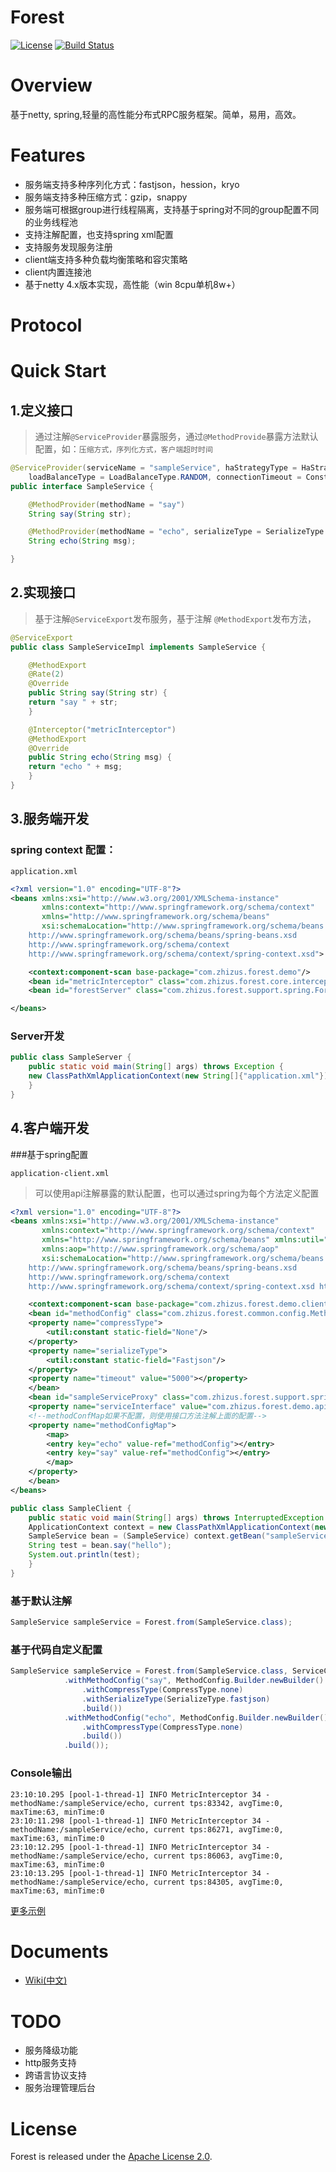 # Forest
[![License](https://img.shields.io/badge/License-Apache%202.0-blue.svg)](https://github.com/dempeZheng/forest/blob/master/LICENSE)
[![Build Status](https://img.shields.io/travis/dempeZheng/forest/master.svg?label=Build)](https://travis-ci.org/dempeZheng/forest)

# Overview
基于netty, spring,轻量的高性能分布式RPC服务框架。简单，易用，高效。

# Features
- 服务端支持多种序列化方式：fastjson，hession，kryo
- 服务端支持多种压缩方式：gzip，snappy
- 服务端可根据group进行线程隔离，支持基于spring对不同的group配置不同的业务线程池
- 支持注解配置，也支持spring xml配置
- 支持服务发现服务注册
- client端支持多种负载均衡策略和容灾策略
- client内置连接池
- 基于netty 4.x版本实现，高性能（win 8cpu单机8w+）


# Protocol

# Quick Start

## 1.定义接口

>通过注解`@ServiceProvider`暴露服务，通过`@MethodProvide`暴露方法默认配置，如：`压缩方式，序列化方式，客户端超时时间`

``` java
@ServiceProvider(serviceName = "sampleService", haStrategyType = HaStrategyType.FAIL_FAST,
	loadBalanceType = LoadBalanceType.RANDOM, connectionTimeout = Constants.CONNECTION_TIMEOUT, port = 8888)
public interface SampleService {

    @MethodProvider(methodName = "say")
    String say(String str);

    @MethodProvider(methodName = "echo", serializeType = SerializeType.fastjson, compressType = CompressType.gzip)
    String echo(String msg);

}
 ```

## 2.实现接口

>基于注解`@ServiceExport`发布服务，基于注解 `@MethodExport`发布方法，

``` java
@ServiceExport
public class SampleServiceImpl implements SampleService {

    @MethodExport
    @Rate(2)
    @Override
    public String say(String str) {
	return "say " + str;
    }

    @Interceptor("metricInterceptor")
    @MethodExport
    @Override
    public String echo(String msg) {
	return "echo " + msg;
    }
}
```

## 3.服务端开发

### spring context 配置：

`application.xml`

```xml
<?xml version="1.0" encoding="UTF-8"?>
<beans xmlns:xsi="http://www.w3.org/2001/XMLSchema-instance"
       xmlns:context="http://www.springframework.org/schema/context"
       xmlns="http://www.springframework.org/schema/beans"
       xsi:schemaLocation="http://www.springframework.org/schema/beans
	http://www.springframework.org/schema/beans/spring-beans.xsd
	http://www.springframework.org/schema/context
	http://www.springframework.org/schema/context/spring-context.xsd">

    <context:component-scan base-package="com.zhizus.forest.demo"/>
    <bean id="metricInterceptor" class="com.zhizus.forest.core.interceptor.MetricInterceptor"/>
    <bean id="forestServer" class="com.zhizus.forest.support.spring.ForestServerBean"/>

</beans>
```

### Server开发

``` java
public class SampleServer {
    public static void main(String[] args) throws Exception {
	new ClassPathXmlApplicationContext(new String[]{"application.xml"});
    }
}

```

## 4.客户端开发

###基于spring配置

`application-client.xml`

> 可以使用api注解暴露的默认配置，也可以通过spring为每个方法定义配置

```xml
<?xml version="1.0" encoding="UTF-8"?>
<beans xmlns:xsi="http://www.w3.org/2001/XMLSchema-instance"
       xmlns:context="http://www.springframework.org/schema/context"
       xmlns="http://www.springframework.org/schema/beans" xmlns:util="http://www.springframework.org/schema/util"
       xmlns:aop="http://www.springframework.org/schema/aop"
       xsi:schemaLocation="http://www.springframework.org/schema/beans
	http://www.springframework.org/schema/beans/spring-beans.xsd
	http://www.springframework.org/schema/context
	http://www.springframework.org/schema/context/spring-context.xsd http://www.springframework.org/schema/util http://www.springframework.org/schema/util/spring-util.xsd http://www.springframework.org/schema/aop http://www.springframework.org/schema/aop/spring-aop.xsd">

    <context:component-scan base-package="com.zhizus.forest.demo.client"/>
    <bean id="methodConfig" class="com.zhizus.forest.common.config.MethodConfig">
	<property name="compressType">
	    <util:constant static-field="None"/>
	</property>
	<property name="serializeType">
	    <util:constant static-field="Fastjson"/>
	</property>
	<property name="timeout" value="5000"></property>
    </bean>
    <bean id="sampleServiceProxy" class="com.zhizus.forest.support.spring.ForestProxyFactoryBean">
	<property name="serviceInterface" value="com.zhizus.forest.demo.api.SampleService"></property>
	<!--methodConfMap如果不配置，则使用接口方法注解上面的配置-->
	<property name="methodConfigMap">
	    <map>
		<entry key="echo" value-ref="methodConfig"></entry>
		<entry key="say" value-ref="methodConfig"></entry>
	    </map>
	</property>
    </bean>
</beans>
```

``` java
public class SampleClient {
    public static void main(String[] args) throws InterruptedException {
	ApplicationContext context = new ClassPathXmlApplicationContext(new String[]{"application-client.xml"});
	SampleService bean = (SampleService) context.getBean("sampleServiceProxy");
	String test = bean.say("hello");
	System.out.println(test);
    }
}
```

### 基于默认注解

```java
SampleService sampleService = Forest.from(SampleService.class);
```

### 基于代码自定义配置

``` java
SampleService sampleService = Forest.from(SampleService.class, ServiceConfig.Builder.newBuilder()
			.withMethodConfig("say", MethodConfig.Builder.newBuilder()
				.withCompressType(CompressType.none)
				.withSerializeType(SerializeType.fastjson)
				.build())
			.withMethodConfig("echo", MethodConfig.Builder.newBuilder()
				.withCompressType(CompressType.none)
				.build())
			.build());
```

### Console输出

```
23:10:10.295 [pool-1-thread-1] INFO MetricInterceptor 34 - methodName:/sampleService/echo, current tps:83342, avgTime:0, maxTime:63, minTime:0 
23:10:11.298 [pool-1-thread-1] INFO MetricInterceptor 34 - methodName:/sampleService/echo, current tps:86271, avgTime:0, maxTime:63, minTime:0 
23:10:12.295 [pool-1-thread-1] INFO MetricInterceptor 34 - methodName:/sampleService/echo, current tps:86063, avgTime:0, maxTime:63, minTime:0 
23:10:13.295 [pool-1-thread-1] INFO MetricInterceptor 34 - methodName:/sampleService/echo, current tps:84305, avgTime:0, maxTime:63, minTime:0 
```

[更多示例](https://github.com/dempeZheng/forest/tree/master/forest-demo)


# Documents

* [Wiki(中文)](https://github.comdempeZheng/forest)

# TODO

- 服务降级功能
- http服务支持
- 跨语言协议支持
- 服务治理管理后台

# License

Forest is released under the [Apache License 2.0](http://www.apache.org/licenses/LICENSE-2.0).




